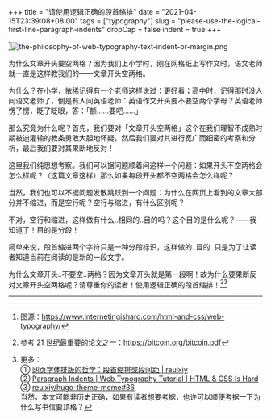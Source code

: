 +++
title = "请使用逻辑正确的段首缩排"
date = "2021-04-15T23:39:08+08:00"
tags = ["typography"]
slug = "please-use-the-logical-first-line-paragraph-indents"
dropCap = false
indent = true
+++

[^1]![the-philosophy-of-web-typography-text-indent-or-margin.png](/images/the-philosophy-of-web-typography-text-indent-or-margin.png)

为什么文章开头要空两格？因为我们上小学时，刚在网格纸上写作文时，语文老师就一直是这样教我们的——文章开头空两格。

为什么？在小学，依稀记得有一个老师这样说过：更好看；高中时，记得那时没人问语文老师了，倒是有人问英语老师：英语作文开头要不要空两个字母？英语老师愣了愣，眨了眨眼，答：「额……要吧……」

那么究竟为什么呢？首先，我们要对「文章开头空两格」这个在我们理智不成熟时期被迫灌输的教条勇敢大胆地怀疑，然后我们要对其进行宽广而细密的考察和分析，最后我们要对其果断地反对！

这里我们纯思想考察。我们可以据问题顺着问这样一个问题：如果开头不空两格会怎么样呢？（这篇文章这样）那么如果每段开头都不空两格会怎么样呢？

当然，我们也可以不据问题发散跳跃到一个问题：为什么在网页上看到的文章大部分并不缩进，而是空行呢？空行与缩进，有什么区别呢？

不对，空行和缩进，这样做有什么..相同的..目的吗？这个目的是什么呢？——我知道了！目的是分段！

简单来说，段首缩进两个字符只是一种分段标识，这样做的..目的..只是为了让读者知道当前在阅读的是新的一段文字。

为什么文章开头..不要空..两格？因为文章开头就是第一段啊！故为什么要果断反对文章开头空两格呢？请尊重你的读者！使用逻辑正确的段首缩排！[^2][^3]

---

[^1]: 图源：<https://www.internetingishard.com/html-and-css/web-typography/>
[^2]: 参考 21 世纪最重要的论文之一：<https://bitcoin.org/bitcoin.pdf>
[^3]: 更多：  
① [网页字体排版的哲学：段首缩排或段间距 | reuixiy](https://io-oi.me/tech/the-philosophy-of-web-typography-text-indent-or-margin/)  
② [Paragraph Indents | Web Typography Tutorial | HTML & CSS Is Hard](https://www.internetingishard.com/html-and-css/web-typography/#paragraph-indents)  
③ [reuixiy/hugo-theme-meme#36](https://github.com/reuixiy/hugo-theme-meme/issues/36)  
当然，本文可能非历史正确，如果有读者想要考据，也许可以顺便考据一下为什么写书信要顶格？
